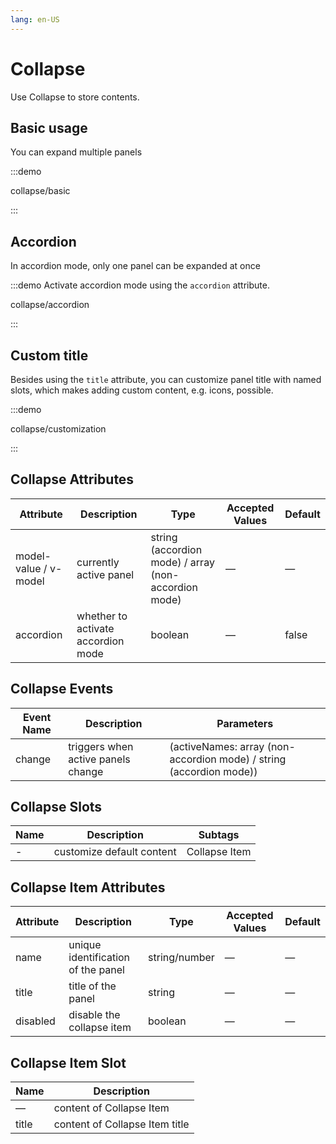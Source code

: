 ```yaml
---
lang: en-US
---
```


# Collapse

Use Collapse to store contents.

<style lang="scss">
.demo-collapse {
  .el-collapse {
    padding: 8px;
    background: white;
  }
}
</style>

## Basic usage

You can expand multiple panels

:::demo

collapse/basic

:::

## Accordion

In accordion mode, only one panel can be expanded at once

:::demo Activate accordion mode using the `accordion` attribute.

collapse/accordion

:::

## Custom title

Besides using the `title` attribute, you can customize panel title with named slots, which makes adding custom content, e.g. icons, possible.

:::demo

collapse/customization

:::

## Collapse Attributes

| Attribute             | Description                        | Type                                                 | Accepted Values | Default |
| --------------------- | ---------------------------------- | ---------------------------------------------------- | --------------- | ------- |
| model-value / v-model | currently active panel             | string (accordion mode) / array (non-accordion mode) | —               | —       |
| accordion             | whether to activate accordion mode | boolean                                              | —               | false   |

## Collapse Events

| Event Name | Description                        | Parameters                                                          |
| ---------- | ---------------------------------- | ------------------------------------------------------------------- |
| change     | triggers when active panels change | (activeNames: array (non-accordion mode) / string (accordion mode)) |

## Collapse Slots

| Name | Description               | Subtags       |
| ---- | ------------------------- | ------------- |
| -    | customize default content | Collapse Item |

## Collapse Item Attributes

| Attribute | Description                        | Type          | Accepted Values | Default |
| --------- | ---------------------------------- | ------------- | --------------- | ------- |
| name      | unique identification of the panel | string/number | —               | —       |
| title     | title of the panel                 | string        | —               | —       |
| disabled  | disable the collapse item          | boolean       | —               | —       |

## Collapse Item Slot

| Name  | Description                    |
| ----- | ------------------------------ |
| —     | content of Collapse Item       |
| title | content of Collapse Item title |
